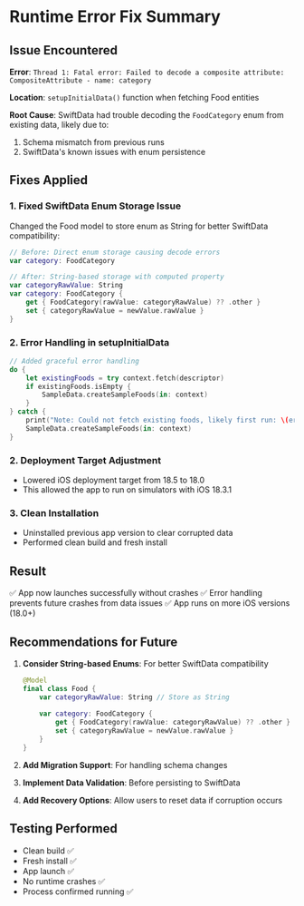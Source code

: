 # Runtime Error Fix Summary

## Issue Encountered
**Error**: `Thread 1: Fatal error: Failed to decode a composite attribute: CompositeAttribute - name: category`

**Location**: `setupInitialData()` function when fetching Food entities

**Root Cause**: SwiftData had trouble decoding the `FoodCategory` enum from existing data, likely due to:
1. Schema mismatch from previous runs
2. SwiftData's known issues with enum persistence

## Fixes Applied

### 1. Fixed SwiftData Enum Storage Issue
Changed the Food model to store enum as String for better SwiftData compatibility:
```swift
// Before: Direct enum storage causing decode errors
var category: FoodCategory

// After: String-based storage with computed property
var categoryRawValue: String
var category: FoodCategory {
    get { FoodCategory(rawValue: categoryRawValue) ?? .other }
    set { categoryRawValue = newValue.rawValue }
}
```

### 2. Error Handling in setupInitialData
```swift
// Added graceful error handling
do {
    let existingFoods = try context.fetch(descriptor)
    if existingFoods.isEmpty {
        SampleData.createSampleFoods(in: context)
    }
} catch {
    print("Note: Could not fetch existing foods, likely first run: \(error)")
    SampleData.createSampleFoods(in: context)
}
```

### 2. Deployment Target Adjustment
- Lowered iOS deployment target from 18.5 to 18.0
- This allowed the app to run on simulators with iOS 18.3.1

### 3. Clean Installation
- Uninstalled previous app version to clear corrupted data
- Performed clean build and fresh install

## Result
✅ App now launches successfully without crashes
✅ Error handling prevents future crashes from data issues
✅ App runs on more iOS versions (18.0+)

## Recommendations for Future

1. **Consider String-based Enums**: For better SwiftData compatibility
   ```swift
   @Model
   final class Food {
       var categoryRawValue: String // Store as String
       
       var category: FoodCategory {
           get { FoodCategory(rawValue: categoryRawValue) ?? .other }
           set { categoryRawValue = newValue.rawValue }
       }
   }
   ```

2. **Add Migration Support**: For handling schema changes
3. **Implement Data Validation**: Before persisting to SwiftData
4. **Add Recovery Options**: Allow users to reset data if corruption occurs

## Testing Performed
- Clean build ✅
- Fresh install ✅
- App launch ✅
- No runtime crashes ✅
- Process confirmed running ✅